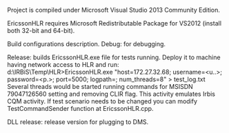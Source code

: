 Project is compiled under Microsoft Visual Studio 2013 Community Edition.

EricssonHLR requires Microsoft Redistributable Package for VS2012 (install both 32-bit and 64-bit).

Build configurations description.
Debug: for debugging.

Release: builds EricssonHLR.exe file for tests running. Deploy it to machine having network access to HLR and run: 
	d:\IRBiS\Temp\HLR>EricssonHLR.exe "host=172.27.32.68; username=<u..>; password=<p.>; port=5000; logpath=; num_threads=8" > test_log.txt
Several threads would be started running commands for MSISDN 79047126560 setting and removing CLIR flag.
This activity emulates Irbis CQM activity.
If test scenario needs to be changed you can modify TestCommandSender function at EricssonHLR.cpp.

DLL release: release version for plugging to DMS.